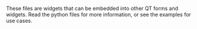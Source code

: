 These files are widgets that can be embedded into other QT forms and widgets. Read the python files for more information, or see the examples for use cases.
